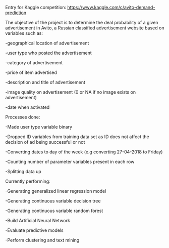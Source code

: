 Entry for Kaggle competition: https://www.kaggle.com/c/avito-demand-prediction

The objective of the project is to determine the deal probability of a given advertisement in Avito, a Russian classified 
advertisement website based on variables such as:

  -geographical location of advertisement

  -user type who posted the advertisement

  -category of advertisement

   -price of item advertised

  -description and title of advertisement

  -image quality on advertisement (0 or NA if no image exists on advertisement)

  -date when activated

Processes done:

  -Made user type variable binary
  
  -Dropped ID variables from training data set as ID does not affect the decision of ad being successful or not
  
  -Converting dates to day of the week (e.g converting 27-04-2018 to Friday)
  
  -Counting number of parameter variables present in each row
  
  -Splitting data up

Currently performing:
  
  -Generating generalized linear regression model
  
  -Generating continuous variable decision tree
  
  -Generating continuous variable random forest
  
  -Build Artificial Neural Network
  
  -Evaluate predictive models
  
  -Perform clustering and text mining
